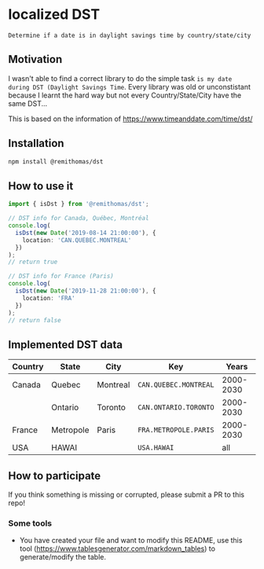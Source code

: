# localized DST

`Determine if a date is in daylight savings time by country/state/city`

## Motivation

I wasn't able to find a correct library to do the simple task `is my date during DST (Daylight Savings Time`. Every library was old or unconstistant because I learnt the hard way but not every Country/State/City have the same DST...

This is based on the information of https://www.timeanddate.com/time/dst/

## Installation

```bash
npm install @remithomas/dst
```

## How to use it

```ts
import { isDst } from '@remithomas/dst';

// DST info for Canada, Québec, Montréal
console.log(
  isDst(new Date('2019-08-14 21:00:00'), {
    location: 'CAN.QUEBEC.MONTREAL'
  })
);
// return true

// DST info for France (Paris)
console.log(
  isDst(new Date('2019-11-28 21:00:00'), {
    location: 'FRA'
  })
);
// return false
```

## Implemented DST data

| Country | State     | City     | Key                   | Years     |
| ------- | --------- | -------- | --------------------- | --------- |
| Canada  | Quebec    | Montreal | `CAN.QUEBEC.MONTREAL` | 2000-2030 |
|         | Ontario   | Toronto  | `CAN.ONTARIO.TORONTO` | 2000-2030 |
| France  | Metropole | Paris    | `FRA.METROPOLE.PARIS` | 2000-2030 |
| USA     | HAWAI     |          | `USA.HAWAI`           | all       |

## How to participate

If you think something is missing or corrupted, please submit a PR to this repo!

### Some tools

- You have created your file and want to modify this README, use this tool (https://www.tablesgenerator.com/markdown_tables) to generate/modify the table.
